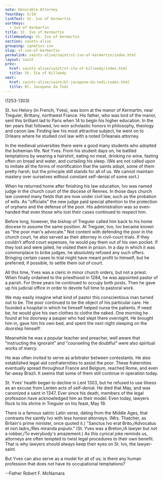 ```yaml
---
note: Honorable Attorney
feastDay: 5/19
linkText: St. Ivo of Kermartin
sortKeys:
  - Ivo of Kermartin
title: St. Ivo of Kermartin
titleHeading: St. Ivo of Kermartin
section: saints-alive
grouping: ignatius-ivo
slug: st-ivo-of-kermartin
permalink: saints-alive/saint/st-ivo-of-kermartin/index.html
layout: saint
prev:
  href: saints-alive/saint/st-ita-of-killeedy/index.html
  title: St. Ita of Killeedy
next:
  href: saints-alive/saint/bl-jacopone-da-todi/index.html
  title: Bl. Jacopone da Todi
---
```

(1253-1303)

St. Ivo Helory (in French, Yves), was born at the manor of Kermartin, near Treguier, Brittany, northwest France. His father, who was lord of the manor, sent this brilliant lad to Paris when 14 to begin his higher education. In the ten years that followed, Ivo won scholastic honors in philosophy, theology and canon law. Finding law his most attractive subject, he went on to Orleans where he studied civil law with a noted Orleanais attorney.

In the medieval universities there were a good many students who adopted the bohemian life. Not Yves. From his student days on, he battled temptations by wearing a hairshirt, eating no meat, drinking no wine, fasting often on bread and water, and curtailing his sleep. (We are not called upon to imitate all the forms of mortification that the saints adopt, some of them pretty harsh; but the principle still stands for all of us. We cannot maintain mastery over ourselves without constant self-denial of some sort.)

When he returned home after finishing his law education, Ivo was named judge in the church court of the diocese of Rennes. In those days church law covered many fields that are now under civil law, such as the probation of wills. As "officialis" the new judge paid special attention to the protection of orphans and the defense of the poor. His administration was so even-handed that even those who lost their cases continued to respect him.

Before long, however, the bishop of Treguier called him back to his home diocese to assume the same position. At Treguier, too, Ivo became known as "the poor man's advocate." Not content with defending the poor in the church court, he also served as their attorney in civil-court trials. If they couldn't afford court expenses, he would pay them out of his own pocket. If they lost and were jailed, he visited them in prison. In a day in which it was commonplace to bribe judges, he absolutely refused any such offers. Bringing certain cases to trial might have meant profit to himself; but he preferred, if possible, to settle them out of court.

All this time, Yves was a cleric in minor church orders, but not a priest. When finally ordained to the priesthood in 1284, he was appointed pastor of a parish. For three years he continued to occupy both posts. Then he gave up his judicial office in order to devote full time to pastoral work.

We may easily imagine what kind of pastor this conscientious man turned out to be. The poor continued to be the object of his particular care. He founded a hospital in which he himself helped nurse the patients. If need be, he would give his own clothes to clothe the naked. One morning he found at his doorway a pauper who had slept there overnight. He brought him in, gave him his own bed, and spent the next night sleeping on the doorstep himself!

Meanwhile he was a popular teacher and preacher, well aware that "instructing the ignorant" and "counseling the doubtful" were also spiritual works of mercy.

He was often invited to serve as arbitrator between contestants. He also established legal-aid confraternities to assist the poor. These fraternities eventually spread throughout France and Belgium, reached Rome, and even far-away Brazil. It seems that some of them still continue in operation today.

St. Yves' health began to decline in Lent 1303, but he refused to use illness as an excuse from Lenten acts of self-denial. He died that May, and was canonized a saint in 1347. Ever since his death, members of the legal profession have acknowledged him as their model. Even today, lawyers flock to his shrine in Treguier on his feast, May 19.

There is a famous satiric Latin verse, dating from the Middle Ages, that contrasts the saintly Ivo with less honest attorneys. (Mrs. Thatcher, as Britain's prime minister, once quoted it.) "Sanctus Ivo erat Brito,/Advocatus et non ladro,/Res miranda populo." (St. Yves was a Breton,/A lawyer but not a robber,/To everybody's amazement.) As this cynical joke reminds us, attorneys are often tempted to twist legal procedures to their own benefit. That is why lawyers should always keep their eyes on St. Ivo, the lawyer-saint.

But Yves can also serve as a model for all of us; is there any human profession that does not have its occupational temptations?

\--Father Robert F. McNamara